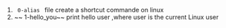 1. <code> 0-alias </code> file create a shortcut commande on linux
2. ~~ 1-hello_you~~ print hello user ,where user is the current Linux user
